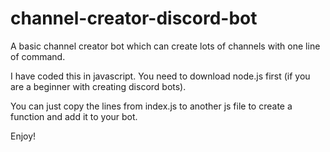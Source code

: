 # channel-creator-discord-bot
A basic channel creator bot which can create lots of channels with one line of command.

I have coded this in javascript. You need to download node.js first (if you are a beginner with creating discord bots).

You can just copy the lines from index.js to another js file to create a function and add it to your bot.

Enjoy!
